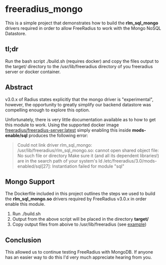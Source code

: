 # freeradius_mongo

This is a simple project that demonstrates how to build the **rlm_sql_mongo** drivers required in order to allow FreeRadius to work with the Mongo NoSQL Datastore.

## tl;dr
Run the bash script ./build.sh (requires docker) and copy the files output to the target/ directory to the /usr/lib/freeradius directory of you freeradius server or docker container.

## Abstract
v3.0.x of Radius states explicitly that the mongo driver is "experimental", however, the opportunity to greatly simplify our backend datastore was compelling enough to explore this option.

Unfortunately, there is very little documentation available as to how to get this module to work.   Using the supported docker image [freeradius/freeradius-server:latest](https://hub.docker.com/r/freeradius/freeradius-server) simply enabling this inside **mods-enable/sql** produces the following error:

> Could not link driver rlm_sql_mongo: /usr/lib/freeradius/rlm_sql_mongo.so:  cannot open shared object file: No such file or directory Make sure it (and all its dependent libraries!) are in the search path of your system's ld /etc/freeradius/3.0/mods-enabled/sql[27]: Instantiation failed for module "sql"

## Mongo Support
The Dockerfile included in this project outlines the steps we used to build the **rlm_sql_mongo.so** drivers required by FreeRadius v3.0.x in order enable this module.

1. Run ./build.sh
2. Output from the above script will be placed in the directory **target/**
3. Copy output files from aboive to /usr/lib/freeradius (see [example](../example/Dockerfile))


## Conclusion
This allowed us to continue testing FreeRadius with MongoDB.  If anyone has an easier way to do this I'd very much appreciate hearing from you.
